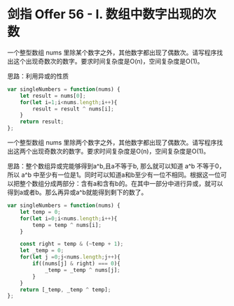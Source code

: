 # 剑指 Offer 56 - I. 数组中数字出现的次数

一个整型数组 nums 里除某个数字之外，其他数字都出现了偶数次。请写程序找出这个出现奇数次的数字。要求时间复杂度是O(n)，空间复杂度是O(1)。

思路：利用异或的性质

```js
var singleNumbers = function(nums) {
    let result = nums[0];
    for(let i=1;i<nums.length;i++){
        result = result ^ nums[i];
    }
    return result;
};
```

一个整型数组 nums 里除两个数字之外，其他数字都出现了偶数次。请写程序找出这两个出现奇数次的数字。要求时间复杂度是O(n)，空间复杂度是O(1)。

思路：整个数组异或完能够得到a^b,且a不等于b, 那么就可以知道 a^b 不等于0，所以 a^b 中至少有一位是1。同时可以知道a和b至少有一位不相同。根据这一位可以把整个数组分成两部分：含有a和含有b的。在其中一部分中进行异或，就可以得到a或者b。那么再异或a^b就能得到剩下的数了。

```js
var singleNumbers = function(nums) {
    let temp = 0;
    for(let i=0;i<nums.length;i++){
        temp = temp ^ nums[i];
    }

    const right = temp & (~temp + 1);
    let _temp = 0;
    for(let j =0;j<nums.length;j++){
        if((nums[j] & right) === 0){
            _temp = _temp ^ nums[j];
        }
    }
    return [_temp, _temp ^ temp];
};
```